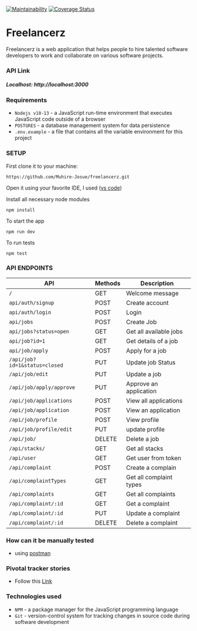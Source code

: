 [![Maintainability](https://api.codeclimate.com/v1/badges/696b28a46a4d9ba447e7/maintainability)](https://codeclimate.com/github/Muhire-Josue/freelancerz/maintainability) [![Coverage Status](https://coveralls.io/repos/github/Muhire-Josue/freelancerz/badge.svg?branch=develop)](https://coveralls.io/github/Muhire-Josue/freelancerz?branch=develop)

# Freelancerz

Freelancerz is a web application that helps people to hire talented software developers to work and collaborate on various software projects.

### API Link

##### Localhost: http://localhost:3000

### Requirements

- `Nodejs v10-13` - a JavaScript run-time environment that executes JavaScript code outside of a browser
- `POSTGRES` - a database management system for data persistence
- `.env.example` - a file that contains all the variable environment for this project

### SETUP

First clone it to your machine:

```
https://github.com/Muhire-Josue/freelancerz.git
```

Open it using your favorite IDE,
I used ([vs code](https://code.visualstudio.com/download))

Install all necessary node modules

```
npm install
```

To start the app

```
npm run dev
```

To run tests

```
npm test
```

### API ENDPOINTS

| API                           | Methods | Description             |
| ----------------------------- | ------- | ----------------------- |
| `/`                           | GET     | Welcome message         |
| `api/auth/signup`             | POST    | Create account          |
| `api/auth/login`              | POST    | Login                   |
| `api/jobs`                    | POST    | Create Job              |
| `api/jobs?status=open`        | GET     | Get all available jobs  |
| `api/job?id=1`                | GET     | Get details of a job    |
| `api/job/apply`               | POST    | Apply for a job         |
| `/api/job?id=1&status=closed` | PUT     | Update job Status       |
| `/api/job/edit`               | PUT     | Update a job            |
| `/api/job/apply/approve`      | PUT     | Approve an application  |
| `/api/job/applications`       | POST    | View all applications   |
| `/api/job/application`        | POST    | View an application     |
| `/api/job/profile`            | POST    | View profile            |
| `/api/job/profile/edit`       | PUT     | update profile          |
| `/api/job/`                   | DELETE  | Delete a job            |
| `/api/stacks/`                | GET     | Get all stacks          |
| `/api/user`                   | GET     | Get user from token     |
| `/api/complaint`              | POST    | Create a complain       |
| `/api/complaintTypes`         | GET     | Get all complaint types |
| `/api/complaints`             | GET     | Get all complaints      |
| `/api/complaint/:id`          | GET     | Get a complaint         |
| `/api/complaint/:id`          | PUT     | Update a complaint      |
| `/api/complaint/:id`          | DELETE  | Delete a complaint      |

### How can it be manually tested

- using [postman](https://www.getpostman.com/downloads/)

### Pivotal tracker stories

- Follow this [Link](https://www.pivotaltracker.com/n/projects/2432894)

### Technologies used

- `NPM` - a package manager for the JavaScript programming language
- `Git` - version-control system for tracking changes in source code during software development
